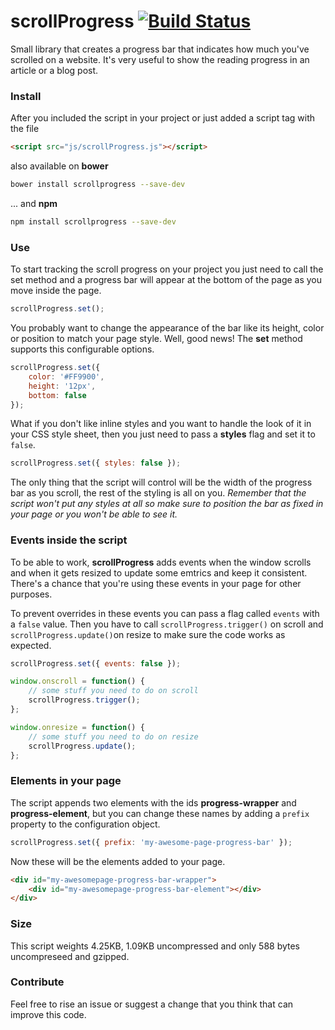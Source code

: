 # scrollProgress [![Build Status](https://travis-ci.org/jeremenichelli/scrollProgress.svg)](https://travis-ci.org/jeremenichelli/scrollProgress)

Small library that creates a progress bar that indicates how much you've scrolled on a website. It's very useful to show the reading progress in an article or a blog post.

### Install

After you included the script in your project or just added a script tag with the file

```html
<script src="js/scrollProgress.js"></script>
```

also available on **bower**

```bash
bower install scrollprogress --save-dev
```

... and **npm**

```bash
npm install scrollprogress --save-dev
```


### Use

To start tracking the scroll progress on your project you just need to call the set method and a progress bar will appear at the bottom of the page as you move inside the page.

```js
scrollProgress.set();
```

You probably want to change the appearance of the bar like its height, color or position to match your page style. Well, good news! The **set** method supports this configurable options.

```js
scrollProgress.set({
    color: '#FF9900',
    height: '12px',
    bottom: false
});
```

What if you don't like inline styles and you want to handle the look of it in your CSS style sheet, then you just need to pass a **styles** flag and set it to ```false```.

```js
scrollProgress.set({ styles: false });
```

The only thing that the script will control will be the width of the progress bar as you scroll, the rest of the styling is all on you. _Remember that the script won't put any styles at all so make sure to position the bar as fixed in your page or you won't be able to see it._


### Events inside the script

To be able to work, **scrollProgress** adds events when the window scrolls and when it gets resized to update some emtrics and keep it consistent. There's a chance that you're using these events in your page for other purposes.

To prevent overrides in these events you can pass a flag called ```events``` with a ```false``` value. Then you have to call ```scrollProgress.trigger()``` on scroll and ```scrollProgress.update()```on resize to make sure the code works as expected.

```js
scrollProgress.set({ events: false });

window.onscroll = function() {
    // some stuff you need to do on scroll
    scrollProgress.trigger();  
};

window.onresize = function() {
    // some stuff you need to do on resize
    scrollProgress.update();  
};
```

### Elements in your page

The script appends two elements with the ids **progress-wrapper** and **progress-element**, but you can change these names by adding a ```prefix``` property to the configuration object.

```js
scrollProgress.set({ prefix: 'my-awesome-page-progress-bar' });
```

Now these will be the elements added to your page.

```html
<div id="my-awesomepage-progress-bar-wrapper">
    <div id="my-awesomepage-progress-bar-element"></div>
</div>
```

### Size

This script weights 4.25KB, 1.09KB uncompressed and only 588 bytes uncompreseed and gzipped.

### Contribute

Feel free to rise an issue or suggest a change that you think that can improve this code.

